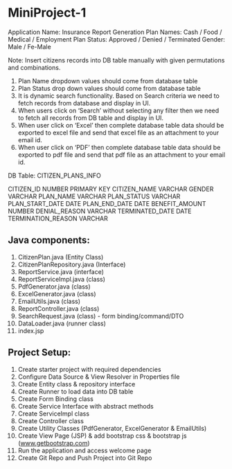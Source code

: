 # MiniProject-1

Application Name: Insurance Report Generation
Plan Names: Cash / Food / Medical / Employment
Plan Status: Approved / Denied / Terminated
Gender: Male / Fe-Male

Note: Insert citizens records into DB table manually with given permutations and
combinations.

1) Plan Name dropdown values should come from database table
2) Plan Status drop down values should come from database table
3) It is dynamic search functionality. Based on Search criteria we need to fetch records from
database and display in UI.
4) When users click on ‘Search’ without selecting any filter then we need to fetch all records
from DB table and display in UI.
5) When user click on ‘Excel’ then complete database table data should be exported to excel
file and send that excel file as an attachment to your email id.
6) When user click on ‘PDF’ then complete database table data should be exported to pdf file
and send that pdf file as an attachment to your email id.


DB Table: CITIZEN_PLANS_INFO

CITIZEN_ID NUMBER PRIMARY KEY
CITIZEN_NAME VARCHAR
GENDER VARCHAR
PLAN_NAME VARCHAR
PLAN_STATUS VARCHAR
PLAN_START_DATE DATE
PLAN_END_DATE DATE
BENEFIT_AMOUNT NUMBER
DENIAL_REASON VARCHAR
TERMINATED_DATE DATE
TERMINATION_REASON VARCHAR

Java components:
------------
1) CitizenPlan.java (Entity Class)
2) CitizenPlanRepository.java (Interface)
3) ReportService.java (interface)
4) ReportServiceImpl.java (class)
5) PdfGenerator.java (class)
6) ExcelGenerator.java (class)
7) EmailUtils.java (class)
8) ReportController.java (class)
9) SearchRequest.java (class) - form binding/command/DTO
10) DataLoader.java (runner class)
11) index.jsp


Project Setup:
-------------
1) Create starter project with required dependencies
2) Configure Data Source & View Resolver in Properties file
3) Create Entity class & repository interface
4) Create Runner to load data into DB table
5) Create Form Binding class
6) Create Service Interface with abstract methods
7) Create ServiceImpl class
8) Create Controller class
9) Create Utility Classes (PdfGenerator, ExcelGenerator & EmailUtils)
10) Create View Page (JSP) & add bootstrap css & bootstrap js (www.getbootstrap.com)
11) Run the application and access welcome page
12) Create Git Repo and Push Project into Git Repo 
